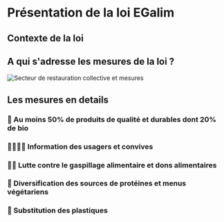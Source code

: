 # Présentation de la loi EGalim

## Contexte de la loi

## A qui s'adresse les mesures de la loi ?

![Secteur de restauration collective et mesures](https://user-images.githubusercontent.com/36134318/101634118-89353300-3a28-11eb-8ab0-e8fe3b68eb6f.png)

## Les mesures en details 

### 🍎 Au moins 50% de produits de qualité et durables dont 20% de bio

### 👨‍👩‍👧‍👧 Information des usagers et convives

### 🙌🏻 Lutte contre le gaspillage alimentaire et dons alimentaires

### 💪 Diversification des sources de protéines et menus végétariens

### 💨 Substitution des plastiques
